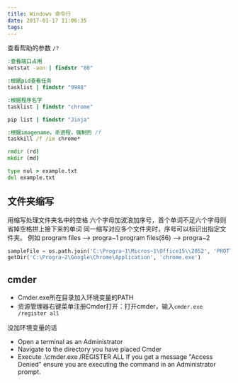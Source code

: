 ```yaml
---
title: Windows 命令行
date: 2017-01-17 11:06:35
tags:
---
```


查看帮助的参数 `/?`

```bat
:查看端口占用
netstat -aon | findstr "80"

:根据pid查看任务
tasklist | findstr "9988"

:根据程序名字
tasklist | findstr "chrome"

pip list | findstr "Jinja"

:根据imagename，杀进程，强制的 /f
taskkill /f /im chrome*

rmdir (rd)
mkdir (md)

type nul > example.txt
del example.txt

```

## 文件夹缩写
用缩写处理文件夹名中的空格
六个字母加波浪加序号，首个单词不足六个字母则省掉空格拼上接下来的单词
同一缩写对应多个文件夹时，序号可以标识出指定文件夹。
例如
program files --> progra~1
program files(86) --> progra~2
```python
sampleFile = os.path.join('C:\Progra~1\Micros~1\Office15\\2052', 'PROTTPLV.PPT')
getDir('C:\Progra~2\Google\Chrome\Application', 'chrome.exe')
```

## cmder

* Cmder.exe所在目录加入环境变量的PATH
* 资源管理器右键菜单注册Cmder打开：打开cmder，输入`cmder.exe /register all `

没加环境变量的话

* Open a terminal as an Administrator
* Navigate to the directory you have placed Cmder
* Execute .\cmder.exe /REGISTER ALL If you get a message "Access Denied" ensure you are executing the command in an Administrator prompt.